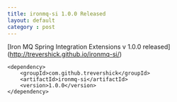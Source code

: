 ```yaml
---
title: ironmq-si 1.0.0 Released
layout: default
category : post
---
```



[Iron MQ Spring Integration Extensions v 1.0.0 released] (http://trevershick.github.io/ironmq-si/)

    <dependency>
        <groupId>com.github.trevershick</groupId>
        <artifactId>ironmq-si</artifactId>
        <version>1.0.0</version>
    </dependency>

